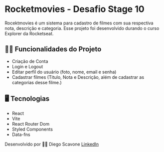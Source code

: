 
#  Rocketmovies - Desafio Stage 10

Rocektmovies é um sistema para cadastro de filmes com sua respectiva nota, descrição e categoria. Esse projeto foi desenvolvido durando o curso Explorer da Rocketseat.


## 🧑‍💻 Funcionalidades do Projeto

- Criação de Conta
- Login e Logout
- Editar perfil do usuário (foto, nome, email e senha)
- Cadastrar filmes (Titulo, Nota e Descrição, além de cadastrar as categorias desse filme.)


## 🖥 Tecnologias
- React
- Vite
- React Router Dom
- Styled Components
- Data-fns



Desenvolvido por 👨‍💻 Diego Scavone [LinkedIn](https://www.linkedin.com/in/diegoscavone/)
